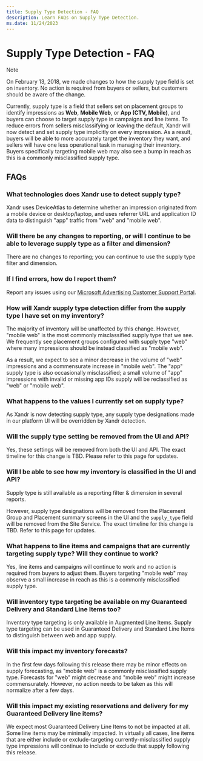 ```yaml
---
title: Supply Type Detection - FAQ
description: Learn FAQs on Supply Type Detection.  
ms.date: 11/24/2023
---
```



# Supply Type Detection - FAQ

> [!NOTE]
> On February 13, 2018, we made changes to how the supply type field is set on inventory. No action is required from buyers or sellers, but customers should be aware of the change.

Currently, supply type is a field that sellers set on placement groups to identify impressions as **Web**, **Mobile Web**, or **App (CTV, Mobile)**, and buyers can choose to target supply type in campaigns and line items. To reduce errors from sellers misclassifying or leaving the default, Xandr will now detect and set supply type implicitly on every impression. As a result, buyers will be able to more accurately target the inventory they want, and sellers will have one less operational task in managing their inventory. Buyers specifically targeting mobile web may also see a bump in reach as this is a commonly misclassified supply type.

## FAQs

### What technologies does Xandr use to detect supply type?

Xandr uses DeviceAtlas to determine whether an impression originated from a mobile device or desktop/laptop, and uses referrer URL and application ID data to distinguish "app" traffic from "web" and "mobile web".

### Will there be any changes to reporting, or will I continue to be able to leverage supply type as a filter and dimension?

There are no changes to reporting; you can continue to use the supply type filter and dimension.

### If I find errors, how do I report them?

Report any issues using our [Microsoft Advertising Customer Support Portal](https://support.ads.microsoft.com).

### How will Xandr supply type detection differ from the supply type I have set on my inventory?

The majority of inventory will be unaffected by this change. However, "mobile web" is the most commonly misclassified supply type that we see. We frequently see placement groups configured with supply type "web" where many impressions should be instead classified as "mobile web". 

As a result, we expect to see a minor decrease in the volume of "web" impressions and a commensurate increase in "mobile web". The "app" supply type is also occasionally misclassified; a small volume of "app" impressions with invalid or missing app IDs supply will be reclassified as "web" or "mobile web".

### What happens to the values I currently set on supply type?

As Xandr is now detecting supply type, any supply type designations made in our platform UI will be overridden by Xandr detection.

### Will the supply type setting be removed from the UI and API?

Yes, these settings will be removed from both the UI and API. The exact timeline for this change is TBD. Please refer to this page for updates.

### Will I be able to see how my inventory is classified in the UI and API?

Supply type is still available as a reporting filter & dimension in several reports.

However, supply type designations will be removed from the Placement Group and Placement summary screens in the UI and the `supply_type` field will be removed from the Site Service. The exact timeline for this change is TBD. Refer to this page for updates.

### What happens to line items and campaigns that are currently targeting supply type? Will they continue to work?

Yes, line items and campaigns will continue to work and no action is required from buyers to adjust them. Buyers targeting "mobile web" may observe a small increase in reach as this is a commonly misclassified supply type.

### Will inventory type targeting be available on my Guaranteed Delivery and Standard Line Items too?

Inventory type targeting is only available in Augmented Line Items. Supply type targeting can be used in Guaranteed Delivery and Standard Line Items to distinguish between web and app supply.

### Will this impact my inventory forecasts?

In the first few days following this release there may be minor effects on supply forecasting, as "mobile web" is a commonly misclassified supply type. Forecasts for "web" might decrease and "mobile web" might increase commensurately. However, no action needs to be taken as this will normalize after a few days.

### Will this impact my existing reservations and delivery for my Guaranteed Delivery line items?

We expect most Guaranteed Delivery Line Items to not be impacted at all. Some line items may be minimally impacted. In virtually all cases, line items that are either include or exclude-targeting currently-misclassified supply type impressions will continue to include or exclude that supply following this release.
